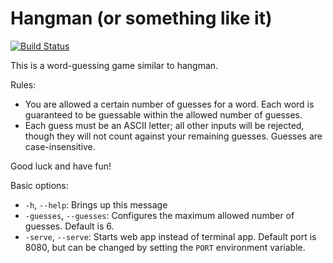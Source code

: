 # Hangman (or something like it) #

[![Build Status](https://travis-ci.com/chrisdobbins/linkedin-reach.svg?branch=master)](https://travis-ci.com/chrisdobbins/linkedin-reach)

This is a word-guessing game similar to hangman. 

Rules:
* You are allowed a certain number of guesses for a word. Each word is guaranteed to be guessable within the allowed number of guesses.
* Each guess must be an ASCII letter; all other inputs will be rejected, though they will not count against your remaining guesses. Guesses are case-insensitive.

Good luck and have fun!

Basic options:
* `-h`, `--help`: Brings up this message
* `-guesses`, `--guesses`: Configures the maximum allowed number of guesses. Default is 6.
* `-serve`, `--serve`: Starts web app instead of terminal app. Default port is 8080, but can be changed by setting the `PORT` environment variable.

